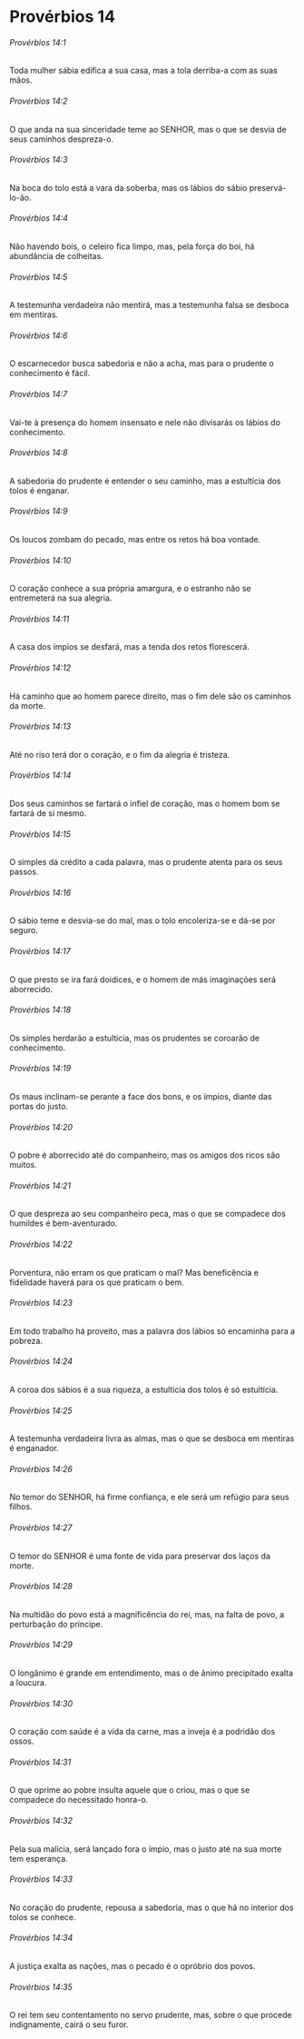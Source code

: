 # Provérbios 14

###### Provérbios 14:1

Toda mulher sábia edifica a sua casa, mas a tola derriba-a com as suas mãos.

###### Provérbios 14:2

O que anda na sua sinceridade teme ao SENHOR, mas o que se desvia de seus caminhos despreza-o.

###### Provérbios 14:3

Na boca do tolo está a vara da soberba, mas os lábios do sábio preservá-lo-ão.

###### Provérbios 14:4

Não havendo bois, o celeiro fica limpo, mas, pela força do boi, há abundância de colheitas.

###### Provérbios 14:5

A testemunha verdadeira não mentirá, mas a testemunha falsa se desboca em mentiras.

###### Provérbios 14:6

O escarnecedor busca sabedoria e não a acha, mas para o prudente o conhecimento é fácil.

###### Provérbios 14:7

Vai-te à presença do homem insensato e nele não divisarás os lábios do conhecimento.

###### Provérbios 14:8

A sabedoria do prudente é entender o seu caminho, mas a estultícia dos tolos é enganar.

###### Provérbios 14:9

Os loucos zombam do pecado, mas entre os retos há boa vontade.

###### Provérbios 14:10

O coração conhece a sua própria amargura, e o estranho não se entremeterá na sua alegria.

###### Provérbios 14:11

A casa dos ímpios se desfará, mas a tenda dos retos florescerá.

###### Provérbios 14:12

Há caminho que ao homem parece direito, mas o fim dele são os caminhos da morte.

###### Provérbios 14:13

Até no riso terá dor o coração, e o fim da alegria é tristeza.

###### Provérbios 14:14

Dos seus caminhos se fartará o infiel de coração, mas o homem bom se fartará de si mesmo.

###### Provérbios 14:15

O simples dá crédito a cada palavra, mas o prudente atenta para os seus passos.

###### Provérbios 14:16

O sábio teme e desvia-se do mal, mas o tolo encoleriza-se e dá-se por seguro.

###### Provérbios 14:17

O que presto se ira fará doidices, e o homem de más imaginações será aborrecido.

###### Provérbios 14:18

Os simples herdarão a estultícia, mas os prudentes se coroarão de conhecimento.

###### Provérbios 14:19

Os maus inclinam-se perante a face dos bons, e os ímpios, diante das portas do justo.

###### Provérbios 14:20

O pobre é aborrecido até do companheiro, mas os amigos dos ricos são muitos.

###### Provérbios 14:21

O que despreza ao seu companheiro peca, mas o que se compadece dos humildes é bem-aventurado.

###### Provérbios 14:22

Porventura, não erram os que praticam o mal? Mas beneficência e fidelidade haverá para os que praticam o bem.

###### Provérbios 14:23

Em todo trabalho há proveito, mas a palavra dos lábios só encaminha para a pobreza.

###### Provérbios 14:24

A coroa dos sábios é a sua riqueza, a estultícia dos tolos é só estultícia.

###### Provérbios 14:25

A testemunha verdadeira livra as almas, mas o que se desboca em mentiras é enganador.

###### Provérbios 14:26

No temor do SENHOR, há firme confiança, e ele será um refúgio para seus filhos.

###### Provérbios 14:27

O temor do SENHOR é uma fonte de vida para preservar dos laços da morte.

###### Provérbios 14:28

Na multidão do povo está a magnificência do rei, mas, na falta de povo, a perturbação do príncipe.

###### Provérbios 14:29

O longânimo é grande em entendimento, mas o de ânimo precipitado exalta a loucura.

###### Provérbios 14:30

O coração com saúde é a vida da carne, mas a inveja é a podridão dos ossos.

###### Provérbios 14:31

O que oprime ao pobre insulta aquele que o criou, mas o que se compadece do necessitado honra-o.

###### Provérbios 14:32

Pela sua malícia, será lançado fora o ímpio, mas o justo até na sua morte tem esperança.

###### Provérbios 14:33

No coração do prudente, repousa a sabedoria, mas o que há no interior dos tolos se conhece.

###### Provérbios 14:34

A justiça exalta as nações, mas o pecado é o opróbrio dos povos.

###### Provérbios 14:35

O rei tem seu contentamento no servo prudente, mas, sobre o que procede indignamente, cairá o seu furor.

